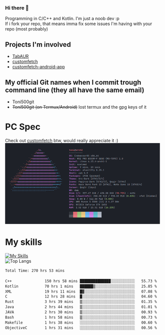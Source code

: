 ### Hi there 👋

Programming in C/C++ and Kotlin. I'm just a noob dev :p\
If i fork your repo, that means imma fix some issues I'm having with your repo (most probably)

## Projects I'm involved
 - [TabAUR](https://github.com/BurntRanch/TabAUR)
 - [customfetch](https://github.com/Toni500github/customfetch)
 - [customfetch-android-app](https://github.com/Toni500github/customfetch-android-app)

## My official Git names when I commit trough command line (they all have the same email)
* Toni500git
* ~~Toni500git (on Termux/Android)~~ lost termux and the gpg keys of it

# PC Spec
Check out [customfetch](https://github.com/Toni500github/customfetch) btw, would really appreciate it :)
![screenshot.png](https://github.com/Toni500github/customfetch/raw/main/screenshot.png)

# My skills
[![My Skills](https://skillicons.dev/icons?i=cpp,bash,kotlin,androidstudio,arch,linux&theme=light)](https://skillicons.dev)\
![Top Langs](https://github-readme-stats.vercel.app/api/top-langs/?username=Toni500github&layout=compact)

<!--START_SECTION:waka-->

```txt
Total Time: 270 hrs 53 mins

C++               150 hrs 58 mins ██████████████░░░░░░░░░░░   55.73 %
Kotlin            70 hrs 1 mins   ██████▒░░░░░░░░░░░░░░░░░░   25.85 %
XML               19 hrs 11 mins  █▓░░░░░░░░░░░░░░░░░░░░░░░   07.08 %
C                 12 hrs 28 mins  █░░░░░░░░░░░░░░░░░░░░░░░░   04.60 %
Rust              3 hrs 39 mins   ▒░░░░░░░░░░░░░░░░░░░░░░░░   01.35 %
Java              2 hrs 44 mins   ▒░░░░░░░░░░░░░░░░░░░░░░░░   01.01 %
JAVA              2 hrs 30 mins   ▒░░░░░░░░░░░░░░░░░░░░░░░░   00.93 %
Bash              1 hrs 58 mins   ▒░░░░░░░░░░░░░░░░░░░░░░░░   00.73 %
Makefile          1 hrs 38 mins   ░░░░░░░░░░░░░░░░░░░░░░░░░   00.60 %
ObjectiveC        1 hrs 31 mins   ░░░░░░░░░░░░░░░░░░░░░░░░░   00.56 %
```

<!--END_SECTION:waka-->
